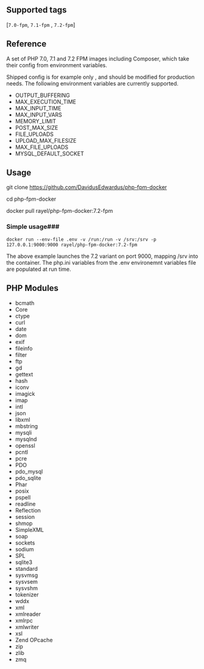 ## Supported tags

[`7.0-fpm`, `7.1-fpm` , `7.2-fpm`]

## Reference

A set of PHP 7.0, 7.1 and 7.2 FPM images including Composer, which take their config from environment variables. 

Shipped config is for example only , and should be modified for production needs. The following environment variables are currently supported.

* OUTPUT_BUFFERING
* MAX_EXECUTION_TIME
* MAX_INPUT_TIME
* MAX_INPUT_VARS
* MEMORY_LIMIT
* POST_MAX_SIZE
* FILE_UPLOADS
* UPLOAD_MAX_FILESIZE
* MAX_FILE_UPLOADS
* MYSQL_DEFAULT_SOCKET

## Usage

git clone https://github.com/DavidusEdwardus/php-fpm-docker

cd php-fpm-docker

docker pull rayel/php-fpm-docker:7.2-fpm

### Simple usage###

```
docker run --env-file .env -v /run:/run -v /srv:/srv -p 127.0.0.1:9000:9000 rayel/php-fpm-docker:7.2-fpm
```

The above example launches the 7.2 variant on port 9000, mapping /srv into the container. The php.ini variables from the .env environemnt variables file are populated at run time.

## PHP Modules

* bcmath
* Core
* ctype
* curl
* date
* dom
* exif
* fileinfo
* filter
* ftp
* gd
* gettext
* hash
* iconv
* imagick
* imap
* intl
* json
* libxml
* mbstring
* mysqli
* mysqlnd
* openssl
* pcntl
* pcre
* PDO
* pdo_mysql
* pdo_sqlite
* Phar
* posix
* pspell
* readline
* Reflection
* session
* shmop
* SimpleXML
* soap
* sockets
* sodium
* SPL
* sqlite3
* standard
* sysvmsg
* sysvsem
* sysvshm
* tokenizer
* wddx
* xml
* xmlreader
* xmlrpc
* xmlwriter
* xsl
* Zend OPcache
* zip
* zlib
* zmq

